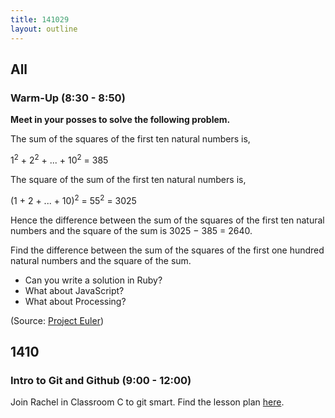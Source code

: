 ```yaml
---
title: 141029
layout: outline
---
```


## All

### Warm-Up (8:30 - 8:50)

**Meet in your posses to solve the following problem.**

The sum of the squares of the first ten natural numbers is,

1<sup>2</sup> + 2<sup>2</sup> + ... + 10<sup>2</sup> = 385

The square of the sum of the first ten natural numbers is,

(1 + 2 + ... + 10)<sup>2</sup> = 55<sup>2</sup> = 3025

Hence the difference between the sum of the squares of the first ten natural numbers and the square of the sum is 3025 − 385 = 2640.

Find the difference between the sum of the squares of the first one hundred natural numbers and the square of the sum.

* Can you write a solution in Ruby?
* What about JavaScript?
* What about Processing?

(Source: [Project Euler](https://projecteuler.net/problem=6))

## 1410

### Intro to Git and Github (9:00 - 12:00)

Join Rachel in Classroom C to git smart. Find the lesson plan [here](https://github.com/turingschool/lesson_plans/blob/master/ruby_01-object_oriented_programming_with_ruby/intro_to_git.markdown).
